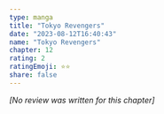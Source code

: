 ```yaml
---
type: manga
title: "Tokyo Revengers"
date: "2023-08-12T16:40:43"
name: "Tokyo Revengers"
chapter: 12
rating: 2
ratingEmoji: ⭐️⭐️
share: false
---
```


*[No review was written for this chapter]*
